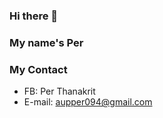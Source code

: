 ### Hi there 👋
### My name's Per
### My Contact
- FB: Per Thanakrit
- E-mail: aupper094@gmail.com
<!--
**Perthanakrit/Perthanakrit** is a ✨ _special_ ✨ repository because its `README.md` (this file) appears on your GitHub profile.
# Hello
# My name is Per.
- 👨🏻‍💻 I am a Computer science student at Kasetsart University.
- 🌱 I’m currently learning about software development.

-->
